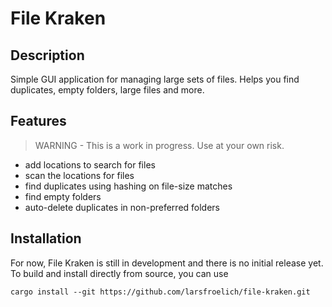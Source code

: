 # File Kraken

## Description
Simple GUI application for managing large sets of files.
Helps you find duplicates, empty folders, large files and more.

## Features
> WARNING - This is a work in progress. Use at your own risk.
- add locations to search for files
- scan the locations for files
- find duplicates using hashing on file-size matches
- find empty folders
- auto-delete duplicates in non-preferred folders

## Installation
For now, File Kraken is still in development and there is no initial release yet.
To build and install directly from source, you can use

`cargo install --git https://github.com/larsfroelich/file-kraken.git`